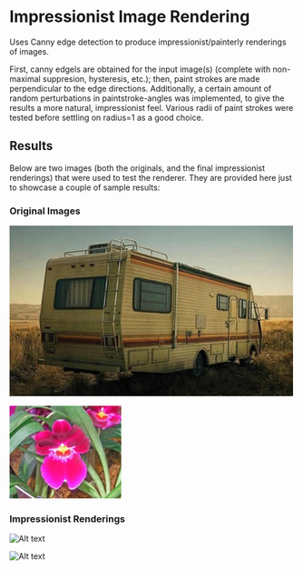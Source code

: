 # Impressionist Image Rendering
Uses Canny edge detection to produce impressionist/painterly renderings of images. 

First, canny edgels are obtained for the input image(s) (complete with non-maximal suppresion, hysteresis, etc.); then, paint strokes are made perpendicular to the edge directions. Additionally, a certain amount of random perturbations in paintstroke-angles was implemented, to give the results a more natural, impressionist feel. Various radii of paint strokes were tested before settling on radius=1 as a good choice.

## Results
Below are two images (both the originals, and the final impressionist renderings) that were used to test the renderer. They are provided here just to showcase a couple of sample results:

### Original Images
![Alt text](/img/RV.jpg?raw=true "RV -- Original Image")

![Alt text](/img/orchid.jpg?raw=true "Orchid -- Original Image")

### Impressionist Renderings
![Alt text](/img/part6_RVoutput_rad1.jpg?raw=true "RV -- Impressionist Rendering")

![Alt text](/img/part6_output_rad1.jpg?raw=true "Orchid -- Impressionist Rendering")